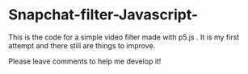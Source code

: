# Snapchat-filter-Javascript-
This is the code for a simple video filter made with p5.js . 
It is my first attempt and there still are things to improve.

Please leave comments to help me develop it!
